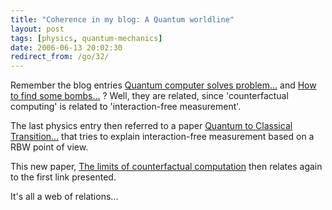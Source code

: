```yaml
---
title: "Coherence in my blog: A Quantum worldline"
layout: post
tags: [physics, quantum-mechanics]
date: 2006-06-13 20:02:30
redirect_from: /go/32/
---
```


Remember the blog entries [Quantum computer solves problem...](/go/15) and [How to find some bombs...](/go/18) ? Well, they are related, since 'counterfactual computing' is related to 'interaction-free measurement'.

The last physics entry then referred to a paper [Quantum to Classical Transition...](http://arxiv.org/abs/quant-ph/0605105) that tries to explain interaction-free measurement based on a RBW point of view.

This new paper, [The limits of counterfactual computation](http://arxiv.org/abs/quant-ph/0606092) then relates again to the first link presented.

It's all a web of relations...